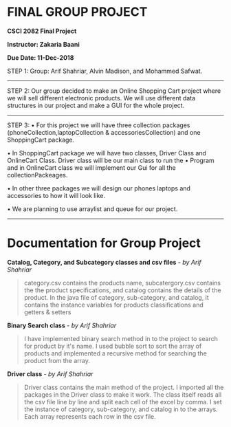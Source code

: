 # FINAL GROUP PROJECT

**CSCI 2082 Final Project**

**Instructor: Zakaria Baani**

**Due Date: 11-Dec-2018**

STEP 1: Group: Arif Shahriar, Alvin Madison, and Mohammed Safwat.

----

STEP 2: Our group decided to make an Online Shopping Cart project where we will sell different electronic products. We will use different data structures in our project and make a GUI for the whole project.

----

STEP 3:
•	For this project we will have three collection packages (phoneCollection,laptopCollection & accessoriesCollection) and one ShoppingCart package.

•	In ShoppingCart package we will have two classes, Driver Class and OnlineCart Class. Driver class will be our main class to run the
•	Program and in OnlineCart class we will implement our Gui for all the collectionPackeages.

•	In other three packages we will design our phones laptops and accessories to how it will look like.

•	We are planning to use arraylist and queue for our project.

---

# Documentation for Group Project

**Catalog, Category, and Subcategory classes and csv files** - *by Arif Shahriar*
  
> category.csv contains the products name, subcatergory.csv contains the the product specifications, and catalog contains the details of the product. In the java file of category, sub-category, and catalog, it contains the instance variables for products classifications and getters & setters

**Binary Search class** - *by Arif Shahriar*
  
> I have implemented binary search method in to the project to search for product by it's name. I used bubble sort to sort the array of products and implemented a recursive method for searching the product from the array.

**Driver class** - *by Arif Shahriar*
  
> Driver class contains the main method of the project. I imported all the packages in the Driver class to make it work. The class itself reads all the csv file line by line and split each cell of the excel by comma. I set the instance of category, sub-category, and catalog in to the arrays. Each array represents each row in the csv file.
